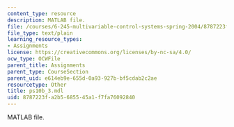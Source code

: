```yaml
---
content_type: resource
description: MATLAB file.
file: /courses/6-245-multivariable-control-systems-spring-2004/8787223fa2b5685545a1f7fa76092840_ps10b_3.mdl
file_type: text/plain
learning_resource_types:
- Assignments
license: https://creativecommons.org/licenses/by-nc-sa/4.0/
ocw_type: OCWFile
parent_title: Assignments
parent_type: CourseSection
parent_uid: e614eb9e-655d-0a93-927b-bf5cdab2c2ae
resourcetype: Other
title: ps10b_3.mdl
uid: 8787223f-a2b5-6855-45a1-f7fa76092840
---
```

MATLAB file.
